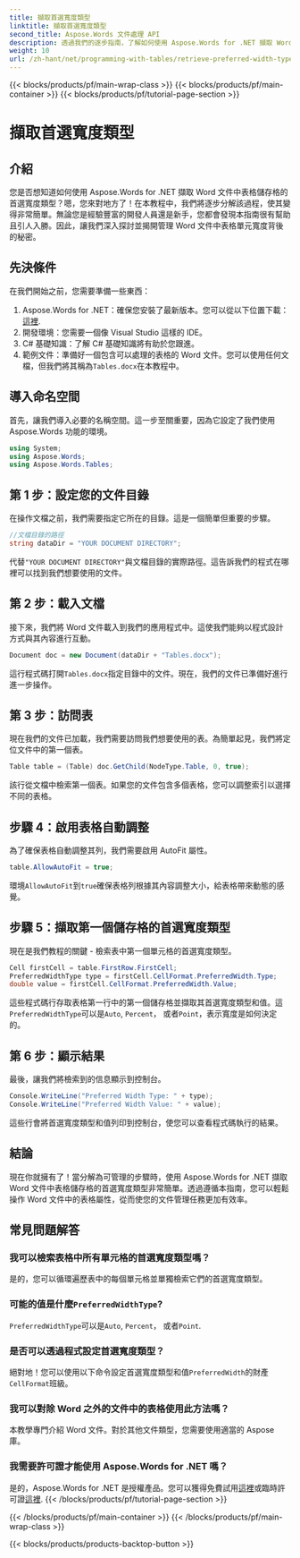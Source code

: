 ```yaml
---
title: 擷取首選寬度類型
linktitle: 擷取首選寬度類型
second_title: Aspose.Words 文件處理 API
description: 透過我們的逐步指南，了解如何使用 Aspose.Words for .NET 擷取 Word 文件中表格儲存格的首選寬度類型。
weight: 10
url: /zh-hant/net/programming-with-tables/retrieve-preferred-width-type/
---
```


{{< blocks/products/pf/main-wrap-class >}}
{{< blocks/products/pf/main-container >}}
{{< blocks/products/pf/tutorial-page-section >}}

# 擷取首選寬度類型

## 介紹

您是否想知道如何使用 Aspose.Words for .NET 擷取 Word 文件中表格儲存格的首選寬度類型？嗯，您來對地方了！在本教程中，我們將逐步分解該過程，使其變得非常簡單。無論您是經驗豐富的開發人員還是新手，您都會發現本指南很有幫助且引人入勝。因此，讓我們深入探討並揭開管理 Word 文件中表格單元寬度背後的秘密。

## 先決條件

在我們開始之前，您需要準備一些東西：

1.  Aspose.Words for .NET：確保您安裝了最新版本。您可以從以下位置下載：[這裡](https://releases.aspose.com/words/net/).
2. 開發環境：您需要一個像 Visual Studio 這樣的 IDE。
3. C# 基礎知識：了解 C# 基礎知識將有助於您跟進。
4. 範例文件：準備好一個包含可以處理的表格的 Word 文件。您可以使用任何文檔，但我們將其稱為`Tables.docx`在本教程中。

## 導入命名空間

首先，讓我們導入必要的名稱空間。這一步至關重要，因為它設定了我們使用 Aspose.Words 功能的環境。

```csharp
using System;
using Aspose.Words;
using Aspose.Words.Tables;
```

## 第 1 步：設定您的文件目錄

在操作文檔之前，我們需要指定它所在的目錄。這是一個簡單但重要的步驟。

```csharp
//文檔目錄的路徑
string dataDir = "YOUR DOCUMENT DIRECTORY";
```

代替`"YOUR DOCUMENT DIRECTORY"`與文檔目錄的實際路徑。這告訴我們的程式在哪裡可以找到我們想要使用的文件。

## 第 2 步：載入文檔

接下來，我們將 Word 文件載入到我們的應用程式中。這使我們能夠以程式設計方式與其內容進行互動。

```csharp
Document doc = new Document(dataDir + "Tables.docx");
```

這行程式碼打開`Tables.docx`指定目錄中的文件。現在，我們的文件已準備好進行進一步操作。

## 第 3 步：訪問表

現在我們的文件已加載，我們需要訪問我們想要使用的表。為簡單起見，我們將定位文件中的第一個表。

```csharp
Table table = (Table) doc.GetChild(NodeType.Table, 0, true);
```

該行從文檔中檢索第一個表。如果您的文件包含多個表格，您可以調整索引以選擇不同的表格。

## 步驟 4：啟用表格自動調整

為了確保表格自動調整其列，我們需要啟用 AutoFit 屬性。

```csharp
table.AllowAutoFit = true;
```

環境`AllowAutoFit`到`true`確保表格列根據其內容調整大小，給表格帶來動態的感覺。

## 步驟 5：擷取第一個儲存格的首選寬度類型

現在是我們教程的關鍵 - 檢索表中第一個單元格的首選寬度類型。

```csharp
Cell firstCell = table.FirstRow.FirstCell;
PreferredWidthType type = firstCell.CellFormat.PreferredWidth.Type;
double value = firstCell.CellFormat.PreferredWidth.Value;
```

這些程式碼行存取表格第一行中的第一個儲存格並擷取其首選寬度類型和值。這`PreferredWidthType`可以是`Auto`, `Percent`， 或者`Point`，表示寬度是如何決定的。

## 第 6 步：顯示結果

最後，讓我們將檢索到的信息顯示到控制台。

```csharp
Console.WriteLine("Preferred Width Type: " + type);
Console.WriteLine("Preferred Width Value: " + value);
```

這些行會將首選寬度類型和值列印到控制台，使您可以查看程式碼執行的結果。

## 結論

現在你就擁有了！當分解為可管理的步驟時，使用 Aspose.Words for .NET 擷取 Word 文件中表格儲存格的首選寬度類型非常簡單。透過遵循本指南，您可以輕鬆操作 Word 文件中的表格屬性，從而使您的文件管理任務更加有效率。

## 常見問題解答

### 我可以檢索表格中所有單元格的首選寬度類型嗎？

是的，您可以循環遍歷表中的每個單元格並單獨檢索它們的首選寬度類型。

### 可能的值是什麼`PreferredWidthType`?

`PreferredWidthType`可以是`Auto`, `Percent`， 或者`Point`.

### 是否可以透過程式設定首選寬度類型？

絕對地！您可以使用以下命令設定首選寬度類型和值`PreferredWidth`的財產`CellFormat`班級。

### 我可以對除 Word 之外的文件中的表格使用此方法嗎？

本教學專門介紹 Word 文件。對於其他文件類型，您需要使用適當的 Aspose 庫。

### 我需要許可證才能使用 Aspose.Words for .NET 嗎？

是的，Aspose.Words for .NET 是授權產品。您可以獲得免費試用[這裡](https://releases.aspose.com/)或臨時許可證[這裡](https://purchase.aspose.com/temporary-license/).
{{< /blocks/products/pf/tutorial-page-section >}}

{{< /blocks/products/pf/main-container >}}
{{< /blocks/products/pf/main-wrap-class >}}

{{< blocks/products/products-backtop-button >}}
